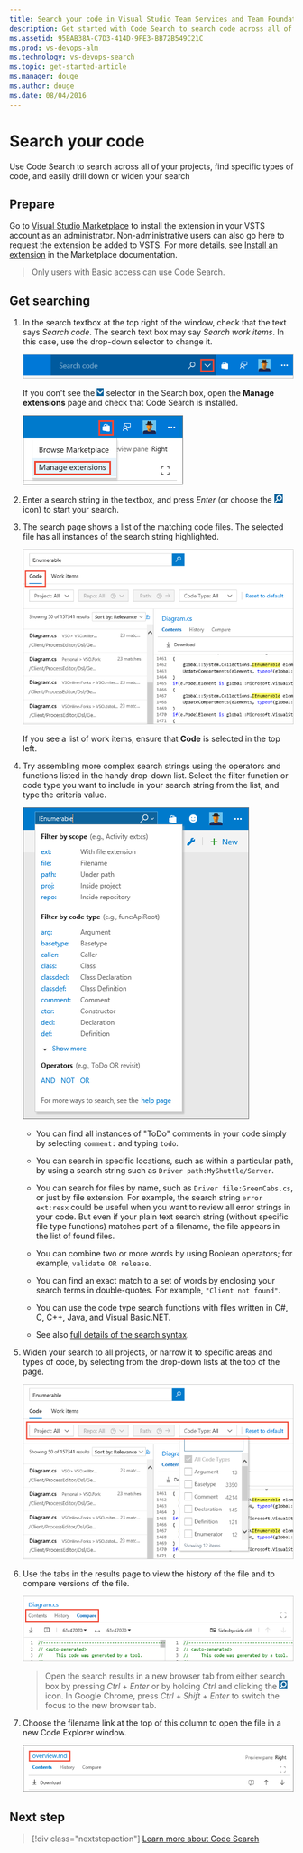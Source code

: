 ```yaml
---
title: Search your code in Visual Studio Team Services and Team Foundation Server
description: Get started with Code Search to search code across all of your Visual Studio Team Services (VSTS) and Team Foundation Server (TFS) projects, from anywhere and any computer or mobile device, using your web browser. Find code, trace occurrences across files, discover related items, and explore your project contents.
ms.assetid: 95BAB38A-C7D3-414D-9FE3-BB72B549C21C
ms.prod: vs-devops-alm
ms.technology: vs-devops-search
ms.topic: get-started-article
ms.manager: douge
ms.author: douge
ms.date: 08/04/2016
---
```


# Search your code

Use Code Search to search across all of your projects, find specific types of code,
and easily drill down or widen your search

## Prepare

Go to [Visual Studio Marketplace](http://go.microsoft.com/fwlink/?LinkId=703823&clcid=0x409)
to install the extension in your VSTS account as an administrator.
Non-administrative users can also go here to request the extension be added to VSTS. 
For more details, see [Install an extension](../../marketplace/get-vsts-extensions.md#install-extension) in the Marketplace documentation.

>Only users with Basic access can use Code Search.

## Get searching

1. In the search textbox at the top right of the window, check that the text says
   _Search code_. The search text box may say _Search work items_. In this case, use the drop-down selector to change it.

   ![Switching between searching for code and work items](_img/get-started/title-bar-search-box-empty-outlined.png)

   If you don't see the ![select search type](../_img/_shared/search-select-type-icon.png)
   selector in the Search box, open the **Manage extensions** page 
   and check that Code Search is installed.

   ![Checking that the extension is installed](../_img/_shared/goto-marketplace.png)

1. Enter a search string in the textbox, and press _Enter_ (or choose the 
   ![start search icon](../_img/_shared/start-search-icon.png) icon) to start your search.

1. The search page shows a list of the matching code files. The selected file has all
   instances of the search string highlighted. 

   ![Search results](_img/get-started/search-results-01.png)

   If you see a list of work items, ensure that **Code** is selected in the top left.

1. Try assembling more complex search strings using the operators and functions listed in the handy 
   drop-down list. Select the filter function or code type you want to include in your search string from the
   list, and type the criteria value.

   ![Search from Visual Studio Team Services title bar](_img/get-started/title-bar-search-functionlist.png)    

   * You can find all instances of "ToDo" comments in your code simply by selecting `comment:` and typing `todo`. 

   * You can search in specific locations, such as within a particular path, by using a search string such as `Driver path:MyShuttle/Server`. 

   * You can search for files by name, such as `Driver file:GreenCabs.cs`, or just by file extension. For example, the search string 
    `error ext:resx` could be useful when you want to review all error strings in your code. 
    But even if your plain text search string (without specific file type functions) 
    matches part of a filename, the file appears in the list of found files.

   * You can combine two or more words by using Boolean operators; for example, `validate OR release`.

   * You can find an exact match to a set of words by enclosing your search terms in double-quotes. For example, `"Client not found"`. 

   * You can use the code type search functions with files written in C#, C, C++, Java, and Visual Basic.NET.

   * See also [full details of the search syntax](advanced-search.md#syntaxdetails). 

1. Widen your search to all projects, or narrow it to specific areas and types of code,
   by selecting from the drop-down lists at the top of the page.

   ![Use drop-down lists to widen or narrow your search](_img/get-started/select-projects.png)

1. Use the tabs in the results page to view the history of the file and to compare versions of the file.

   ![Use tabs to view history and compare files](_img/get-started/compare-tab.png)

   >Open the search results in a new browser tab from either search box by
   pressing _Ctrl_ + _Enter_ or by holding _Ctrl_ and clicking  the
   ![start search icon](../_img/_shared/start-search-icon.png) icon.
   In Google Chrome, press _Ctrl_ + _Shift_ + _Enter_ to switch the focus
   to the new browser tab.

1. Choose the filename link at the top of this column to open the file in a new Code Explorer window.

   ![Open the file in Code Explorer](_img/get-started/open-in-code-explorer.png)
 
## Next step

> [!div class="nextstepaction"]
> [Learn more about Code Search](advanced-search.md)
